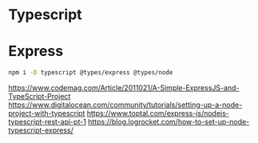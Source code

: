 Typescript
========


# Express

```bash
npm i -D typescript @types/express @types/node
```

https://www.codemag.com/Article/2011021/A-Simple-ExpressJS-and-TypeScript-Project
https://www.digitalocean.com/community/tutorials/setting-up-a-node-project-with-typescript
https://www.toptal.com/express-js/nodejs-typescript-rest-api-pt-1
https://blog.logrocket.com/how-to-set-up-node-typescript-express/